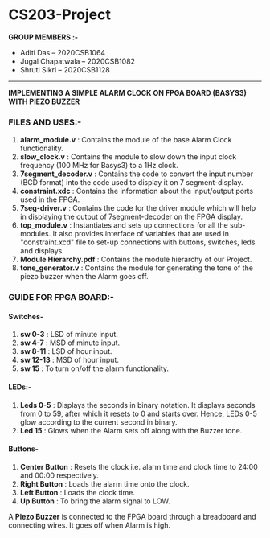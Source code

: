 # CS203-Project

**GROUP MEMBERS :-**

* Aditi Das – 2020CSB1064
* Jugal Chapatwala – 2020CSB1082
* Shruti Sikri – 2020CSB1128

---

**IMPLEMENTING A SIMPLE ALARM CLOCK ON FPGA BOARD (BASYS3) WITH PIEZO BUZZER**

### FILES AND USES:-

1. **alarm_module.v**       : Contains the module of the base Alarm Clock functionality.
2. **slow_clock.v**         : Contains the module to slow down the input clock frequency (100 MHz for Basys3) to a 1Hz clock.
3. **7segment_decoder.v**   : Contains the code to convert the input number (BCD format) into the code used to display it on 7 segment-display.
4. **constraint.xdc**       : Contains the information about the input/output ports used in the FPGA.
5. **7seg-driver.v**        : Contains the code for the driver module which will help in displaying the output of 7segment-decoder on the FPGA display.
6. **top_module.v**         : Instantiates and sets up connections for all the sub-modules. It also provides interface of variables that are used in                                               "constraint.xcd" file to set-up connections with buttons, switches, leds and displays.
9. **Module Hierarchy.pdf** : Contains the module hierarchy of our Project.
10. **tone_generator.v**    : Contains the module for generating the tone of the piezo buzzer when the Alarm goes off.

### GUIDE FOR FPGA BOARD:-

#### Switches-

1. **sw 0-3**                  : LSD of minute input.
2. **sw 4-7**                  : MSD of minute input.
3. **sw 8-11**                 : LSD of hour input.
4. **sw 12-13**                : MSD of hour input.
5. **sw 15**                   : To turn on/off the alarm functionality.

#### LEDs:-
1. **Leds 0-5**               : Displays the seconds in binary notation. It displays seconds from 0 to 59, after which it resets to 0 and starts over. 
                                Hence, LEDs 0-5 glow according to the current second in binary.
2. **Led 15**                 : Glows when the Alarm sets off along with the Buzzer tone.


#### Buttons-

1. **Center Button**          : Resets the clock i.e. alarm time and clock time to 24:00 and 00:00 respectively.
2. **Right Button**           : Loads the alarm time onto the clock.
3. **Left Button**            : Loads the clock time.
4. **Up Button**              : To bring the alarm signal to LOW.

A **Piezo Buzzer** is connected to the FPGA board through a breadboard and connecting wires. It goes off when Alarm is high.
